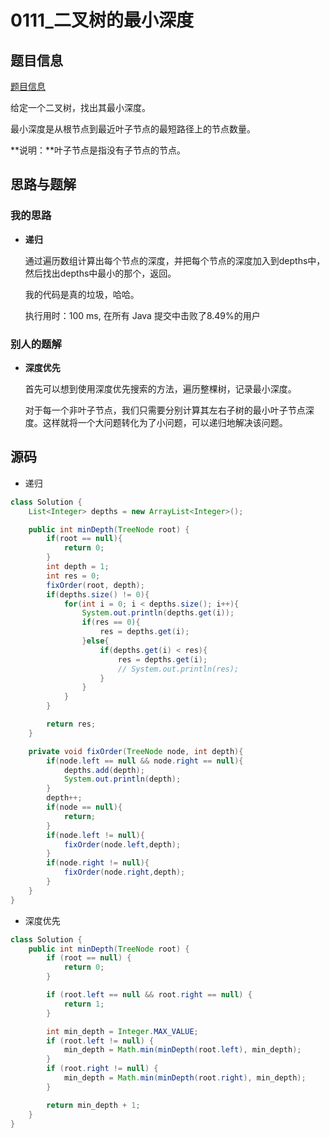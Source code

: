 # 0111_二叉树的最小深度

##   题目信息

[题目信息](https://leetcode-cn.com/problems/minimum-depth-of-binary-tree/)

给定一个二叉树，找出其最小深度。

最小深度是从根节点到最近叶子节点的最短路径上的节点数量。

**说明：**叶子节点是指没有子节点的节点。

##   思路与题解

### 		    我的思路

* **递归**

  通过遍历数组计算出每个节点的深度，并把每个节点的深度加入到depths中，然后找出depths中最小的那个，返回。
  
  我的代码是真的垃圾，哈哈。
  
  执行用时：100 ms, 在所有 Java 提交中击败了8.49%的用户

###     别人的题解

* **深度优先**

  首先可以想到使用深度优先搜索的方法，遍历整棵树，记录最小深度。

  对于每一个非叶子节点，我们只需要分别计算其左右子树的最小叶子节点深度。这样就将一个大问题转化为了小问题，可以递归地解决该问题。


##   源码

* 递归

```java
class Solution {
    List<Integer> depths = new ArrayList<Integer>();

    public int minDepth(TreeNode root) {
        if(root == null){
            return 0;
        }
        int depth = 1;
        int res = 0;
        fixOrder(root, depth);
        if(depths.size() != 0){
            for(int i = 0; i < depths.size(); i++){
                System.out.println(depths.get(i));
                if(res == 0){
                    res = depths.get(i);
                }else{
                    if(depths.get(i) < res){
                        res = depths.get(i);
                        // System.out.println(res);
                    }
                }
            }
        }

        return res;
    }

    private void fixOrder(TreeNode node, int depth){
        if(node.left == null && node.right == null){
            depths.add(depth);
            System.out.println(depth);
        }
        depth++;
        if(node == null){
            return;
        }
        if(node.left != null){
            fixOrder(node.left,depth);
        }
        if(node.right != null){
            fixOrder(node.right,depth);
        }
    }
}
```

* 深度优先

```java
class Solution {
    public int minDepth(TreeNode root) {
        if (root == null) {
            return 0;
        }

        if (root.left == null && root.right == null) {
            return 1;
        }

        int min_depth = Integer.MAX_VALUE;
        if (root.left != null) {
            min_depth = Math.min(minDepth(root.left), min_depth);
        }
        if (root.right != null) {
            min_depth = Math.min(minDepth(root.right), min_depth);
        }

        return min_depth + 1;
    }
}
```

